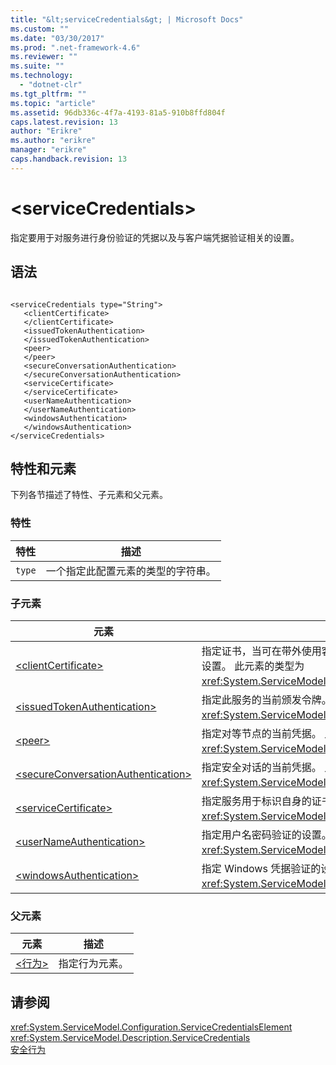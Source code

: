 ```yaml
---
title: "&lt;serviceCredentials&gt; | Microsoft Docs"
ms.custom: ""
ms.date: "03/30/2017"
ms.prod: ".net-framework-4.6"
ms.reviewer: ""
ms.suite: ""
ms.technology: 
  - "dotnet-clr"
ms.tgt_pltfrm: ""
ms.topic: "article"
ms.assetid: 96db336c-4f7a-4193-81a5-910b8ffd804f
caps.latest.revision: 13
author: "Erikre"
ms.author: "erikre"
manager: "erikre"
caps.handback.revision: 13
---
```

# &lt;serviceCredentials&gt;
指定要用于对服务进行身份验证的凭据以及与客户端凭据验证相关的设置。  
  
## 语法  
  
```  
  
<serviceCredentials type="String">  
   <clientCertificate>  
   </clientCertificate>  
   <issuedTokenAuthentication>  
   </issuedTokenAuthentication>  
   <peer>  
   </peer>  
   <secureConversationAuthentication>  
   </secureConversationAuthentication>  
   <serviceCertificate>  
   </serviceCertificate>  
   <userNameAuthentication>  
   </userNameAuthentication>  
   <windowsAuthentication>  
   </windowsAuthentication>  
</serviceCredentials>  
```  
  
## 特性和元素  
 下列各节描述了特性、子元素和父元素。  
  
### 特性  
  
|特性|描述|  
|--------|--------|  
|`type`|一个指定此配置元素的类型的字符串。|  
  
### 子元素  
  
|元素|描述|  
|--------|--------|  
|[\<clientCertificate\>](../../../../../docs/framework/configure-apps/file-schema/wcf/clientcertificate-of-servicecredentials.md)|指定证书，当可在带外使用客户端证书时，将使用该证书。  此元素还指定客户端证书验证设置。  此元素的类型为 <xref:System.ServiceModel.Configuration.X509InitiatorCertificateServiceElement>。|  
|[\<issuedTokenAuthentication\>](../../../../../docs/framework/configure-apps/file-schema/wcf/issuedtokenauthentication-of-servicecredentials.md)|指定此服务的当前颁发令牌。  此元素的类型为 <xref:System.ServiceModel.Configuration.IssuedTokenServiceElement>。|  
|[\<peer\>](../../../../../docs/framework/configure-apps/file-schema/wcf/peer-of-servicecredentials.md)|指定对等节点的当前凭据。  此元素的类型为 <xref:System.ServiceModel.Configuration.PeerCredentialElement>。|  
|[\<secureConversationAuthentication\>](../../../../../docs/framework/configure-apps/file-schema/wcf/secureconversationauthentication-of-servicecredential.md)|指定安全对话的当前凭据。  此元素的类型为 <xref:System.ServiceModel.Configuration.SecureConversationServiceElement>。|  
|[\<serviceCertificate\>](../../../../../docs/framework/configure-apps/file-schema/wcf/servicecertificate-of-servicecredentials.md)|指定服务用于标识自身的证书。  此元素的类型为 <xref:System.ServiceModel.Configuration.X509RecipientCertificateServiceElement>。|  
|[\<userNameAuthentication\>](../../../../../docs/framework/configure-apps/file-schema/wcf/usernameauthentication.md)|指定用户名密码验证的设置。  此元素的类型为 <xref:System.ServiceModel.Configuration.UserNameServiceElement>。|  
|[\<windowsAuthentication\>](../../../../../docs/framework/configure-apps/file-schema/wcf/windowsauthentication-of-servicecredentials.md)|指定 Windows 凭据验证的设置。  此元素的类型为 <xref:System.ServiceModel.Configuration.WindowsServiceElement>。|  
  
### 父元素  
  
|元素|描述|  
|--------|--------|  
|[\<行为\>](../../../../../docs/framework/configure-apps/file-schema/wcf/behavior-of-endpointbehaviors.md)|指定行为元素。|  
  
## 请参阅  
 <xref:System.ServiceModel.Configuration.ServiceCredentialsElement>   
 <xref:System.ServiceModel.Description.ServiceCredentials>   
 [安全行为](../../../../../docs/framework/wcf/feature-details/security-behaviors-in-wcf.md)